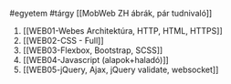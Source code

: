 #egyetem #tárgy 
[[MobWeb ZH ábrák, pár tudnivaló]]

1. [[WEB01-Webes Architektúra, HTTP, HTML, HTTPS]]
2. [[WEB02-CSS - Full]]
3. [[WEB03-Flexbox, Bootstrap, SCSS]]
4. [[WEB04-Javascript (alapok+haladó)]]
6. [[WEB05-jQuery, Ajax, jQuery validate, websocket]]

